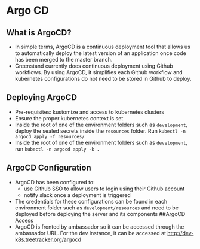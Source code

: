 # Argo CD
## What is ArgoCD?
- In simple terms, ArgoCD is a continuous deployment tool that allows us to automatically deploy the latest version of an application once code has been merged to the master branch. 
- Greenstand currently does continuous deployment using Github workflows. By using ArgoCD, it simplifies each Github workflow and kubernetes configurations do not need to be stored in Github to deploy.
## Deploying ArgoCD
- Pre-requisites: kustomize and access to kubernetes clusters
- Ensure the proper kubernetes context is set
- Inside the root of one of the environment folders such as `development`, deploy the sealed secrets inside the `resources` folder. Run `kubectl -n argocd apply -f resources/`
- Inside the root of one of the environment folders such as `development`, run `kubectl -n argocd apply -k .`
## ArgoCD Configuration
- ArgoCD has been configured to:
  - use Github SSO to allow users to login using their Github account 
  - notify slack once a deployment is triggered
- The credentials for these configurations can be found in each environment folder such as `development/resources` and need to be deployed before deploying the server and its components
##ArgoCD Access
- ArgoCD is fronted by ambassador so it can be accessed through the ambassador URL. For the dev instance, it can be accessed at http://dev-k8s.treetracker.org/argocd
